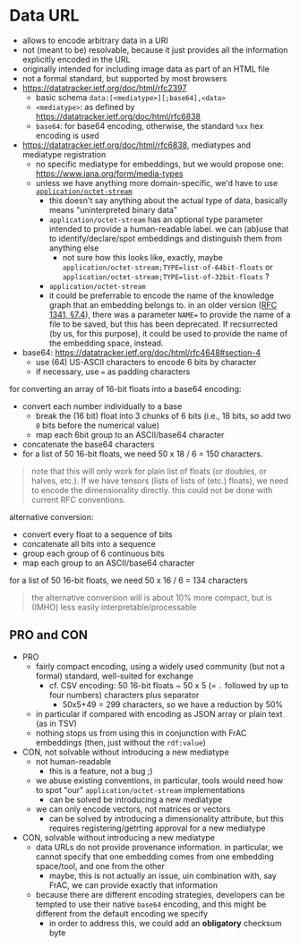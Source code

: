# Data URL

- allows to encode arbitrary data in a URI
- not (meant to be) resolvable, because it just provides all the information explicitly encoded in the URL
- originally intended for including image data as part of an HTML file
- not a formal standard, but supported by most browsers
- https://datatracker.ietf.org/doc/html/rfc2397
  - basic schema `data:[<mediatype>][;base64],<data>`
  - `<mediatype>`: as defined by https://datatracker.ietf.org/doc/html/rfc6838
  - `base64`: for base64 encoding, otherwise, the standard `%xx` hex encoding is used
- https://datatracker.ietf.org/doc/html/rfc6838, mediatypes and mediatype registration
  - no specific mediatype for embeddings, but we would propose one: https://www.iana.org/form/media-types
  - unless we have anything more domain-specific, we'd have to use [`application/octet-stream`](https://www.rfc-editor.org/rfc/rfc2046.html#section-4.5.1)
    - this doesn't say anything about the actual type of data, basically means "uninterpreted binary data"
    - `application/octet-stream` has an optional type parameter intended to provide a human-readable label. we can (ab)use that to identify/declare/spot embeddings and distinguish them from anything else
      - not sure how this looks like, exactly, maybe `application/octet-stream;TYPE=list-of-64bit-floats` or `application/octet-stream;TYPE=list-of-32bit-floats` ?
    - `application/octet-stream`
    - it could be preferrable to encode the name of the knowledge graph that an embedding belongs to. in an older version ([RFC 1341, §7.4](https://datatracker.ietf.org/doc/html/rfc1341)), there was a parameter `NAME=` to provide the name of a file to be saved, but this has been deprecated. If recsurrected (by us, for this purpose), it could be used to provide the name of the embedding space, instead.
- base64: https://datatracker.ietf.org/doc/html/rfc4648#section-4
  - use (64) US-ASCII characters to encode 6 bits by character
  - if necessary, use `=` as padding characters

for converting an array of 16-bit floats into a base64 encoding:
- convert each number individually to a base
  - break the (16 bit) float into 3 chunks of 6 bits (i.e., 18 bits, so add two `0` bits before the numerical value)
  - map each 6bit group to an ASCII/base64 character
- concatenate the base64 characters
- for a list of 50 16-bit floats, we need 50 x 18 / 6 = 150 characters.

> note that this will only work for plain list of floats (or doubles, or halves, etc.). If we have tensors (lists of lists of (etc.) floats), we need to encode the dimensionality directly. this could not be done with current RFC conventions.

alternative conversion:
- convert every float to a sequence of bits
- concatenate all bits into a sequence
- group each group of 6 continuous bits
- map each group to an ASCII/base64 character

for a list of 50 16-bit floats, we need 50 x 16 / 6 = 134 characters

> the alternative conversion will is about 10% more compact, but is (IMHO) less easily interpretable/processable

## PRO and CON

- PRO
  - fairly compact encoding, using a widely used community (but not a formal) standard, well-suited for exchange
    - cf. CSV encoding: 50 16-bit floats ~ 50 x 5 (= `.` followed by up to four numbers) characters plus separator
      - 50x5+49 = 299 characters, so we have a reduction by 50%
  - in particular if compared with encoding as JSON array or plain text (as in TSV)
  - nothing stops us from using this in conjunction with FrAC embeddings (then, just without the `rdf:value`)
- CON, not solvable without introducing a new mediatype
  - not human-readable
    - this is a feature, not a bug ;)
  - we abuse existing conventions, in particular, tools would need how to spot "our" `application/octet-stream` implementations
    - can be solved be introducing a new mediatype
  - we can only encode vectors, not matrices or vectors
    - can be solved by introducing a dimensionality attribute, but this requires registering/getrting approval for a new mediatype
- CON, solvable without introducing a new mediatype
  - data URLs do not provide provenance information. in particular, we cannot specify that one embedding comes from one embedding space/tool, and one from the other
    - maybe, this is not actually an issue, uin combination with, say FrAC, we can provide exactly that information
  - because there are different encoding strategies, developers can be tempted to use their native `base64` encoding, and this might be different from the default encoding we specify
    - in order to address this, we could add an **obligatory** checksum byte
    
